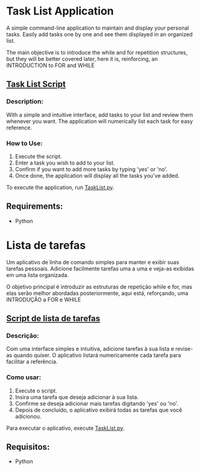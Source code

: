 # Task List Application

A simple command-line application to maintain and display your personal tasks. Easily add tasks one by one and see them displayed in an organized list.

The main objective is to introduce the while and for repetition structures, but they will be better covered later, here it is, reinforcing, an INTRODUCTION to FOR and WHILE

## [Task List Script](main.py)

### Description:

With a simple and intuitive interface, add tasks to your list and review them whenever you want. The application will numerically list each task for easy reference.

### How to Use:

1. Execute the script.
2. Enter a task you wish to add to your list.
3. Confirm if you want to add more tasks by typing 'yes' or 'no'.
4. Once done, the application will display all the tasks you've added.

To execute the application, run [TaskList.py](main.py).

## Requirements:

- Python


# Lista de tarefas

Um aplicativo de linha de comando simples para manter e exibir suas tarefas pessoais. Adicione facilmente tarefas uma a uma e veja-as exibidas em uma lista organizada.

O objetivo principal é introduzir as estruturas de repetição while e for, mas elas serão melhor abordadas posteriormente, aqui está, reforçando, uma INTRODUÇÃO a FOR e WHILE

## [Script de lista de tarefas](main.py)

### Descrição:

Com uma interface simples e intuitiva, adicione tarefas à sua lista e revise-as quando quiser. O aplicativo listará numericamente cada tarefa para facilitar a referência.

### Como usar:

1. Execute o script.
2. Insira uma tarefa que deseja adicionar à sua lista.
3. Confirme se deseja adicionar mais tarefas digitando 'yes' ou 'no'.
4. Depois de concluído, o aplicativo exibirá todas as tarefas que você adicionou.

Para executar o aplicativo, execute [TaskList.py](main.py).

## Requisitos:

- Python